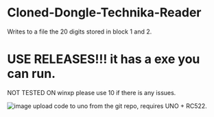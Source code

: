 # Cloned-Dongle-Technika-Reader
Writes to a file the 20 digits stored in block 1 and 2.
# USE RELEASES!!! it has a exe you can run. 
NOT TESTED ON winxp please use 10 if there is any issues. 

![image](https://user-images.githubusercontent.com/75388599/220476085-4f6be78f-1bbe-407a-97b3-408ecee39cb0.png)
 upload code to uno from the git repo, requires UNO + RC522.
